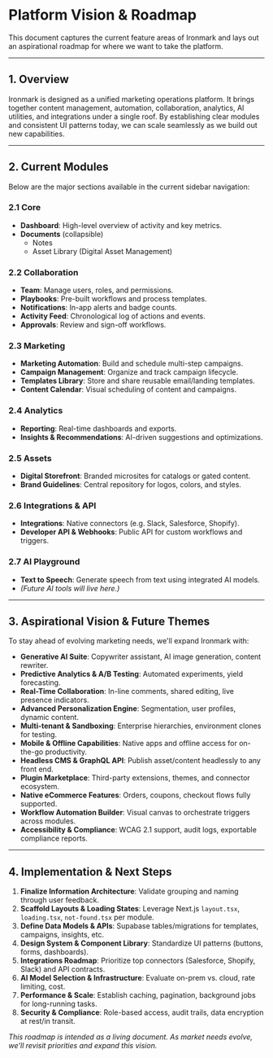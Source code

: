 # Platform Vision & Roadmap

This document captures the current feature areas of Ironmark and lays out an aspirational roadmap for where we want to take the platform.

---

## 1. Overview

Ironmark is designed as a unified marketing operations platform. It brings together content management, automation, collaboration, analytics, AI utilities, and integrations under a single roof. By establishing clear modules and consistent UI patterns today, we can scale seamlessly as we build out new capabilities.

---

## 2. Current Modules

Below are the major sections available in the current sidebar navigation:

### 2.1 Core
- **Dashboard**: High-level overview of activity and key metrics.
- **Documents** (collapsible)
  - Notes
  - Asset Library (Digital Asset Management)

### 2.2 Collaboration
- **Team**: Manage users, roles, and permissions.
- **Playbooks**: Pre-built workflows and process templates.
- **Notifications**: In-app alerts and badge counts.
- **Activity Feed**: Chronological log of actions and events.
- **Approvals**: Review and sign-off workflows.

### 2.3 Marketing
- **Marketing Automation**: Build and schedule multi-step campaigns.
- **Campaign Management**: Organize and track campaign lifecycle.
- **Templates Library**: Store and share reusable email/landing templates.
- **Content Calendar**: Visual scheduling of content and campaigns.

### 2.4 Analytics
- **Reporting**: Real-time dashboards and exports.
- **Insights & Recommendations**: AI-driven suggestions and optimizations.

### 2.5 Assets
- **Digital Storefront**: Branded microsites for catalogs or gated content.
- **Brand Guidelines**: Central repository for logos, colors, and styles.

### 2.6 Integrations & API
- **Integrations**: Native connectors (e.g. Slack, Salesforce, Shopify).
- **Developer API & Webhooks**: Public API for custom workflows and triggers.

### 2.7 AI Playground
- **Text to Speech**: Generate speech from text using integrated AI models.
- *(Future AI tools will live here.)*

---

## 3. Aspirational Vision & Future Themes

To stay ahead of evolving marketing needs, we'll expand Ironmark with:

- **Generative AI Suite**: Copywriter assistant, AI image generation, content rewriter.
- **Predictive Analytics & A/B Testing**: Automated experiments, yield forecasting.
- **Real-Time Collaboration**: In-line comments, shared editing, live presence indicators.
- **Advanced Personalization Engine**: Segmentation, user profiles, dynamic content.
- **Multi-tenant & Sandboxing**: Enterprise hierarchies, environment clones for testing.
- **Mobile & Offline Capabilities**: Native apps and offline access for on-the-go productivity.
- **Headless CMS & GraphQL API**: Publish asset/content headlessly to any front end.
- **Plugin Marketplace**: Third-party extensions, themes, and connector ecosystem.
- **Native eCommerce Features**: Orders, coupons, checkout flows fully supported.
- **Workflow Automation Builder**: Visual canvas to orchestrate triggers across modules.
- **Accessibility & Compliance**: WCAG 2.1 support, audit logs, exportable compliance reports.

---

## 4. Implementation & Next Steps

1. **Finalize Information Architecture**: Validate grouping and naming through user feedback.  
2. **Scaffold Layouts & Loading States**: Leverage Next.js `layout.tsx`, `loading.tsx`, `not-found.tsx` per module.  
3. **Define Data Models & APIs**: Supabase tables/migrations for templates, campaigns, insights, etc.  
4. **Design System & Component Library**: Standardize UI patterns (buttons, forms, dashboards).  
5. **Integrations Roadmap**: Prioritize top connectors (Salesforce, Shopify, Slack) and API contracts.  
6. **AI Model Selection & Infrastructure**: Evaluate on-prem vs. cloud, rate limiting, cost.  
7. **Performance & Scale**: Establish caching, pagination, background jobs for long-running tasks.  
8. **Security & Compliance**: Role-based access, audit trails, data encryption at rest/in transit.

*This roadmap is intended as a living document. As market needs evolve, we'll revisit priorities and expand this vision.* 